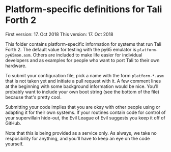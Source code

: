 # Platform-specific definitions for Tali Forth 2
First version: 17. Oct 2018
This version: 17. Oct 2018

This folder contains platform-specific information for systems that run Tali
Forth 2. The default value for testing with the py65 emulator is
`platform-py65mon.asm`. Others are included to make life easier for individual
developers and as examples for people who want to port Tali to their own
hardware. 

To submit your configuration file, pick a name with the form `platform-*.asm`
that is not taken yet and initiate a pull request with it. A few comment lines
at the beginning with some background information would be nice. You'll probably
want to include your own boot string (see the bottom of the file) because that's
pretty cool.

Submitting your code implies that you are okay with other people using or
adapting it for their own systems. If your routines contain code for control of
your supervillain hide-out, the Evil League of Evil suggests you keep it off of
GitHub. 

Note that this is being provided as a service only. As always, we take no
resposibility for anything, and you'll have to keep an eye on the code
yourself.
